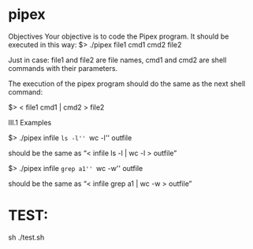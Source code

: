 # pipex

Objectives
Your objective is to code the Pipex program.
It should be executed in this way:
$> ./pipex file1 cmd1 cmd2 file2

Just in case: file1 and file2 are file names, cmd1 and cmd2 are shell commands with
their parameters.

The execution of the pipex program should do the same as the next shell command:

$> < file1 cmd1 | cmd2 > file2

III.1 Examples

$> ./pipex infile ``ls -l'' ``wc -l'' outfile

should be the same as “< infile ls -l | wc -l > outfile”

$> ./pipex infile ``grep a1'' ``wc -w'' outfile

should be the same as “< infile grep a1 | wc -w > outfile”

# TEST:

sh ./test.sh
